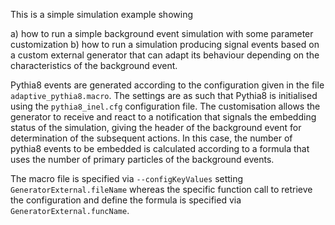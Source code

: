 <!-- doxy
\page refrunSimExamplesAdaptive_Pythia8 Example Adaptive_Pythia8
/doxy -->

This is a simple simulation example showing

a) how to run a simple background event simulation with some parameter customization
b) how to run a simulation producing signal events based on a custom external generator that can adapt its behaviour depending on the characteristics of the background event.

Pythia8 events are generated according to the configuration given in the file `adaptive_pythia8.macro`.
The settings are as such that Pythia8 is initialised using the `pythia8_inel.cfg` configuration file.
The customisation allows the generator to receive and react to a notification that signals the embedding status of the simulation, giving the header of the background event for determination of the subsequent actions. In this case, the number of pythia8 events to be embedded is calculated according to a formula that uses the number of primary particles of the background events.

The macro file is specified via `--configKeyValues` setting `GeneratorExternal.fileName` whereas the specific function call to retrieve the configuration and define the formula is specified via `GeneratorExternal.funcName`.
